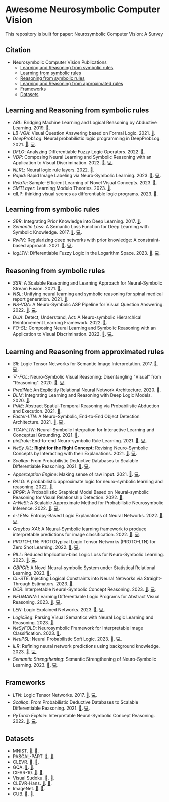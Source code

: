 # Awesome Neurosymbolic Computer Vision
This repository is built for paper: Neurosymbolic Computer Vision: A Survey

## Citation


- Neurosymbolic Computer Vision Publications
  -  [Learning and Reasoning from symbolic rules](#learning-and-reasoning-from-symbolic-rules)
  -  [Learning from symbolic rules](#learning-from-symbolic-rules)
  -  [Reasoning from symbolic rules](#reasoning-from-symbolic-rules)
  -  [Learning and Reasoning from approximated rules](#learning-and-reasoning-from-approximated-rules)
  -  [Frameworks](#frameworks)
  -  [Datasets](#datasets)


## Learning and Reasoning from symbolic rules

- *ABL*: Bridging Machine Learning and Logical Reasoning by Abductive Learning. 2019. [📑](https://proceedings.neurips.cc/paper_files/paper/2019/file/9c19a2aa1d84e04b0bd4bc888792bd1e-Paper.pdf).
- *LB-VQA*: Visual Question Answering based on Formal Logic. 2021. [📑](https://doi.org/10.1109/icmla52953.2021.00157).
- *DeepProbLog*: Neural probabilistic logic programming in DeepProbLog. 2021. [📑](https://doi.org/10.1016/j.artint.2021.103504). [💻](https://github.com/ML-KULeuven/deepproblog).
- *DFLO*: Analyzing Differentiable Fuzzy Logic Operators. 2022. [📑](https://doi.org/10.1016/j.artint.2021.103602).
- *VDP*: Composing Neural Learning and Symbolic Reasoning with an Application to Visual Discrimination. 2022. [📑](https://doi.org/10.24963/ijcai.2022/466). [💻](https://github.com/muraliadithya/vdp).
- *NLRL*: Neural logic rule layers. 2022. [📑](https://doi.org/10.1016/j.ins.2022.03.021).
- *Rapid*: Rapid Image Labeling via Neuro-Symbolic Learning. 2023. [📑](https://doi.org/10.1145/3580305.3599485). [💻](https://github.com/Neural-Symbolic-Image-Labeling/Rapid/).
- *RelaTe*: Sample-Efficient Learning of Novel Visual Concepts. 2023. [📑](https://doi.org/10.48550/arxiv.2306.09482).
- *SMTLayer*: Learning Modulo Theories. 2023. [📑](https://doi.org/10.48550/arxiv.2301.11435).
- αILP: thinking visual scenes as differentiable logic programs. 2023. [📑](https://doi.org/10.1007/s10994-023-06320-1).


## Learning from symbolic rules

- *SBR*: Integrating Prior Knowledge into Deep Learning. 2017. [📑](https://doi.org/10.1109/icmla.2017.00-37).
- *Semantic Loss*: A Semantic Loss Function for Deep Learning with Symbolic Knowledge. 2017. [📑](https://proceedings.mlr.press/v80/xu18h.html). [💻](https://github.com/UCLA-StarAI/Semantic-Loss).
- *RwPK*: Regularizing deep networks with prior knowledge: A constraint-based approach. 2021. [📑](https://doi.org/10.1016/j.knosys.2021.106989). [💻](https://sites.google.com/view/regularizingdeepnetworks/home).
- *logLTN*: Differentiable Fuzzy Logic in the Logarithm Space. 2023. [📑](https://doi.org/10.48550/arxiv.2306.14546). [💻](https://github.com/sbadredd/logltn-experiments).

 
## Reasoning from symbolic rules

- *SSR*: A Scalable Reasoning and Learning Approach for Neural-Symbolic Stream Fusion. 2021. [📑](https://doi.org/10.1609/aaai.v35i6.16633).
- *NSL*: Unifying neural learning and symbolic reasoning for spinal medical report generation. 2021. [📑](https://doi.org/10.1016/j.media.2020.101872).
- *NS-VQA*:  A Neuro-Symbolic ASP Pipeline for Visual Question Answering. 2022. [📑](https://doi.org/10.1017/s1471068422000229). [💻](https://github.com/macehil/nesy-asp-vqa-pipeline).
- *DUA*: Detect, Understand, Act: A Neuro-symbolic Hierarchical Reinforcement Learning Framework. 2022. [📑](https://doi.org/10.1007/s10994-022-06142-7).
- *FO-SL*: Composing Neural Learning and Symbolic Reasoning with an Application to Visual Discrimination. 2022. [📑](https://doi.org/10.24963/ijcai.2022/466). [💻](https://github.com/muraliadithya/vdp).

 
## Learning and Reasoning from approximated rules

- *SII*: Logic Tensor Networks for Semantic Image Interpretation. 2017. [📑](). [💻](https://gitlab.fbk.eu/donadello/LTN_IJCAI17).
- *▽-FOL*: Neuro-Symbolic Visual Reasoning: Disentangling "Visual" from "Reasoning". 2020. [📑](https://proceedings.mlr.press/v119/amizadeh20a.html). [💻](https://github.com/microsoft/DFOL-VQA).
- *PrediNet*: An Explicitly Relational Neural Network Architecture. 2020. [📑](https://dl.acm.org/doi/abs/10.5555/3524938.3525735). 
- *DLM*: Integrating Learning and Reasoning with Deep Logic Models. 2020. [📑](https://doi.org/10.1007/978-3-030-46147-8_31). 
- *PrAE*: Abstract Spatial-Temporal Reasoning via Probabilistic Abduction and Execution. 2021. [📑](https://doi.org/10.1109/cvpr46437.2021.00961).
- *Faster-LTN*: A Neuro-Symbolic, End-to-End Object Detection Architecture. 2021. [📑](https://doi.org/10.1007/978-3-030-86340-1_4). [💻](https://gitlab.com/grains2/Faster-LTN).
- *TCAV-LTN*: Neural-Symbolic Integration for Interactive Learning and Conceptual Grounding. 2021. [📑](http://arxiv.org/abs/2112.11805v2). 
- *pix2rule*: End-to-end Neuro-symbolic Rule Learning. 2021. [📑](https://ceur-ws.org/Vol-2986/paper3.pdf). [💻](https://github.com/nuric/pix2rule).
- *NeSy XIL*: **Right for the Right Concept**: Revising Neuro-Symbolic Concepts by Interacting with their Explanations. 2021. [📑](https://doi.org/10.1109/cvpr46437.2021.00362). [💻](https://github.com/ml-research/NeSyXIL).
- *Scallop*: From Probabilistic Deductive Databases to Scalable Differentiable Reasoning. 2021. [📑](https://openreview.net/forum?id=ngdcA1tlDvj). [💻](https://github.com/scallop-lang/scallop-old).
- *Apperception Engine*: Making sense of raw input. 2021. [📑](https://doi.org/10.1016/j.artint.2021.103521). [💻](https://github.com/RichardEvans/apperception).
- *PALO*: A probabilistic approximate logic for neuro-symbolic learning and reasoning. 2022. [📑](https://doi.org/10.1016/j.jlamp.2021.100719).
- _BPGR_: A Probabilistic Graphical Model Based on Neural-symbolic Reasoning for Visual Relationship Detection. 2022. [📑](https://doi.org/10.1109/cvpr52688.2022.01035).
- *A-NeSI*: A Scalable Approximate Method for Probabilistic Neurosymbolic Inference. 2022. [📑](https://doi.org/10.48550/arxiv.2212.12393). [💻](https://github.com/HEmile/a-nesi).
- *e-LENs*: Entropy-Based Logic Explanations of Neural Networks. 2022. [📑](https://doi.org/10.1609/aaai.v36i6.20551). [💻](https://github.com/pietrobarbiero/entropy-lens).
- *Graybox XAI*: A Neural-Symbolic learning framework to produce interpretable predictions for image classification. 2022. [📑](https://doi.org/10.1016/j.knosys.2022.109947). [💻](https://github.com/AdriBento/Greybox-).
- *PROTO-LTN*: PROTOtypical Logic Tensor Networks (PROTO-LTN) for Zero Shot Learning. 2022. [📑](https://doi.org/10.1109/icpr56361.2022.9956239). [💻](https://github.com/FrancescoManigrass/PROTO-LTN).
- *RILL*: Reduced Implication-bias Logic Loss for Neuro-Symbolic Learning. 2023. [📑](https://doi.org/10.48550/arxiv.2208.06838). [💻](https://git.nju.edu.cn/Alkane/clion).
- *GBPGR*: A Novel Neural-symbolic System under Statistical Relational Learning. 2023. [📑](https://doi.org/10.48550/arxiv.2309.08931). 
- *CL-STE*: Injecting Logical Constraints into Neural Networks via Straight-Through Estimators. 2023. [📑](https://proceedings.mlr.press/v162/yang22h/yang22h.pdf). 
- *DCR*: Interpretable Neural-Symbolic Concept Reasoning. 2023. [📑](https://proceedings.mlr.press/v202/barbiero23a.html). [💻](https://github.com/pietrobarbiero/pytorch_explain).
- *NEUMANN*: Learning Differentiable Logic Programs for Abstract Visual Reasoning. 2023. [📑](https://doi.org/10.48550/arxiv.2307.00928). [💻](https://github.com/ml-research/neumann/).
- *LEN*: Logic Explained Networks. 2023. [📑](https://doi.org/10.1016/j.artint.2022.103822). [💻](https://github.com/pietrobarbiero/pytorch_explain).
- *LogicSeg*: Parsing Visual Semantics with Neural Logic Learning and Reasoning. 2023. [📑](http://arxiv.org/abs/2309.13556). 
- *NeSyFOLD*: Neurosymbolic Framework for Interpretable Image Classification. 2023. [📑](https://doi.org/10.48550/arxiv.2301.12667). 
- *NeuPSL*: Neural Probabilistic Soft Logic. 2023. [📑](https://doi.org/10.24963/ijcai.2023/461). [💻](https://github.com/linqs/neupsl-ijcai23).
- *ILR*: Refining neural network predictions using background knowledge. 2023. [📑](https://doi.org/10.1007/s10994-023-06310-3). [💻](https://github.com/DanieleAlessandro/IterativeLocalRefinement).
- *Semantic Strengthening*: Semantic Strengthening of Neuro-Symbolic Learning. 2023. [📑](https://doi.org/10.48550/arxiv.2302.14207). [💻](https://github.com/UCLAStarAI/Semantic-Strengthening).
  
## Frameworks

- *LTN*: Logic Tensor Networks. 2017. [📑](https://doi.org/10.1016/j.artint.2021.103649). [💻](https://github.com/logictensornetworks/logictensornetworks).
- *Scallop*: From Probabilistic Deductive Databases to Scalable Differentiable Reasoning. 2021. [📑](https://openreview.net/forum?id=ngdcA1tlDvj). [💻](https://www.scallop-lang.org/).
- *PyTorch Explain*: Interpretable Neural-Symbolic Concept Reasoning. 2022. [📑](https://proceedings.mlr.press/v202/barbiero23a.html). [💻](https://pypi.org/project/torch-explain/).

 
## Datasets

- MNIST. [📑](https://doi.org/10.1109/5.726791). [💾](http://yann.lecun.com/exdb/mnist/).
- PASCAL-PART. [📑](https://dl.acm.org/doi/10.1109/CVPR.2014.254). [💾](https://roozbehm.info/pascal-parts/pascal-parts.html).
- CLEVR. [📑](https://doi.org/10.1109/CVPR.2017.215). [💾](https://cs.stanford.edu/people/jcjohns/clevr/).
- GQA. [📑](https://arxiv.org/abs/1902.09506). [💾](https://cs.stanford.edu/people/dorarad/gqa/index.html).
- CIFAR-10. [📑](https://www.cs.toronto.edu/~kriz/learning-features-2009-TR.pdf). [💾](https://www.cs.toronto.edu/~kriz/cifar.html).
- Visual Sudoku. [📑](https://ceur-ws.org/Vol-3212/paper2.pdf). [💾](https://github.com/linqs/visual-sudoku-puzzle-classification).
- CLEVR-Hans. [📑](https://doi.org/10.1109/cvpr46437.2021.00362). [💾](https://github.com/ml-research/CLEVR-Hans).
- ImageNet. [📑](https://doi.org/10.1007/s11263-015-0816-y). [💾](https://www.image-net.org/challenges/LSVRC/2010/index).
- CUB. [📑](https://doi.org/10.1109/ICCV.2011.6126539). [💾](https://www.vision.caltech.edu/datasets/cub_200_2011/).
